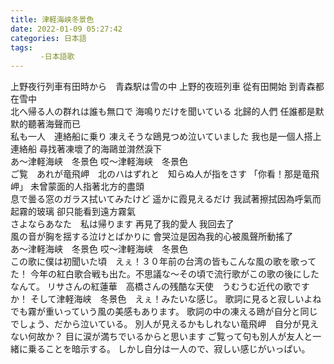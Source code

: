```yaml
---
title: 津軽海峡冬景色
date: 2022-01-09 05:27:42
categories: 日本語
tags:
    　 -日本語歌
---
```

上野夜行列車有田時から　青森駅は雪の中
上野的夜班列車 從有田開始 到青森都在雪中
<br>
北へ帰る人の群れは誰も無口で 海鳴りだけを聞いている
北歸的人們 任誰都是默默的聽著海聲而已
<br>
私も一人　連絡船に乗り 凍えそうな鴎見つめ泣いていました
我也是一個人搭上連絡船 尋找著凍壞了的海鷗並潸然淚下
<br>
あ〜津軽海峡　冬景色
哎～津軽海峡　冬景色
<br>
ご覧　あれが竜飛岬　北のハはずれと　知らぬ人が指をさす
「你看！那是竜飛岬」 未曾蒙面的人指著北方的盡頭
<br>
息で曇る窓のガラス拭いてみたけど 遥かに霞見えるだけ
我試著擦拭因為呼氣而起霧的玻璃 卻只能看到遠方霧氣
<br>
さよならあなた　私は帰ります
再見了我的愛人 我回去了
<br>
風の音が胸を揺する泣けとばかりに
會哭泣是因為我的心被風聲所動搖了
<br>
あ〜津軽海峡　冬景色
哎～津軽海峡　冬景色
<br>
この歌に僕は初聞いた頃　えぇ！３０年前の台湾の皆もこんな風の歌を歌ってた！
今年の紅白歌合戦も出た。不思議な〜その頃で流行歌がこの歌の後にしたなんて。
リサさんの紅蓮華　高橋さんの残酷な天使　うむうむ近代の歌ですか！
そして津軽海峡　冬景色　えぇ！みたいな感じ。
歌詞に見ると寂しいよね　でも霧が重いっていう風の美感もあります。
歌詞の中の凍える鴎が自分と同じでしょう、だから泣いている。
別人が見えるかもしれない竜飛岬　自分が見えない何故か？
目に涙が満ちでいるからと思います
ご覧って句も別人が友人と一緒に乗ることを暗示する。
しかし自分は一人ので、寂しい感じがいっぱい。